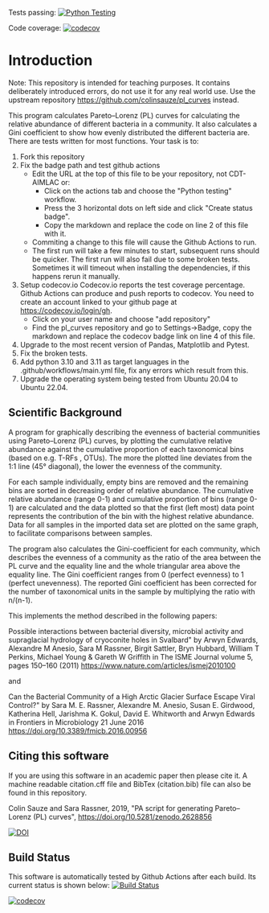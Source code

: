 Tests passing:
[![Python Testing](https://github.com/CDT-AIMLAC/pl_curves/actions/workflows/main.yml/badge.svg)](https://github.com/CDT-AIMLAC/pl_curves/actions/workflows/main.yml)

Code coverage: 
[![codecov](https://codecov.io/gh/CDT-AIMLAC/pl_curves/branch/master/graph/badge.svg)](https://codecov.io/gh/CDT-AIMLAC/pl_curves)

# Introduction

Note: This repository is intended for teaching purposes. It contains deliberately introduced errors, do not use it for any real world use. Use the upstream repository https://github.com/colinsauze/pl_curves instead.

This program calculates Pareto–Lorenz (PL) curves for calculating the relative abundance of different bacteria in a community. It also calculates a Gini coefficient to show how evenly distributed the different bacteria are. There are tests written for most functions. Your task is to:

1. Fork this repository
2. Fix the badge path and test github actions
    * Edit the URL at the top of this file to be your repository, not CDT-AIMLAC or:
      * Click on the actions tab and choose the "Python testing" workflow.
      * Press the 3 horizontal dots on left side and click "Create status badge".
      * Copy the markdown and replace the code on line 2 of this file with it.
    * Commiting a change to this file will cause the Github Actions to run.
    * The first run will take a few minutes to start, subsequent runs should be quicker. The first run will also fail due to some broken tests. Sometimes it will timeout when installing the dependencies, if this happens rerun it manually.
3. Setup codecov.io
   Codecov.io reports the test coverage percentage. Github Actions can produce and push reports to codecov. You need to create an account linked to your github page at https://codecov.io/login/gh.
   * Click on your user name and choose "add repository"
   * Find the pl_curves repository and go to Settings->Badge, copy the markdown and replace the codecov badge link on line 4 of this file.
4. Upgrade to the most recent version of Pandas, Matplotlib and Pytest.
5. Fix the broken tests.
6. Add python 3.10 and 3.11 as target languages in the .github/workflows/main.yml file, fix any errors which result from this.
7. Upgrade the operating system being tested from Ubuntu 20.04 to Ubuntu 22.04.

## Scientific Background

A program for graphically describing the evenness of bacterial communities using
 Pareto–Lorenz (PL) curves, by plotting the cumulative relative abundance
against the cumulative proportion of each taxonomical bins (based on e.g. T-RFs
, OTUs). The more the plotted line deviates from the 1:1 line (45° diagonal),
the lower the evenness of the community.

For each sample individually, empty bins are removed and the remaining bins are
 sorted in decreasing order of relative abundance. The cumulative relative
abundance (range 0-1) and cumulative proportion of bins (range 0-1) are
calculated and the data plotted so that the first (left most) data point
represents the contribution of the bin with the highest relative abundance.
Data for all samples in the imported data set are plotted on the same graph,
to facilitate comparisons between samples.

The program also calculates the Gini-coefficient for each community, which
describes the evenness of a community as the ratio of the area between the PL
curve and the equality line and the whole triangular area above the equality
line. The Gini coefficient ranges from 0 (perfect evenness) to 1 (perfect
unevenness). The reported Gini coefficient has been corrected for the number
of taxonomical units in the sample by multiplying the ratio with n/(n-1).

This implements the method described in the following papers:


Possible interactions between bacterial diversity, microbial activity and
supraglacial hydrology of cryoconite holes in Svalbard" by Arwyn Edwards,
Alexandre M Anesio, Sara M Rassner, Birgit Sattler, Bryn Hubbard, William T
Perkins, Michael Young & Gareth W Griffith in The ISME Journal volume 5,
pages 150–160 (2011)
https://www.nature.com/articles/ismej2010100

and

Can the Bacterial Community of a
High Arctic Glacier Surface Escape Viral Control?" by Sara M. E. Rassner,
Alexandre M. Anesio, Susan E. Girdwood, Katherina Hell, Jarishma K. Gokul,
David E. Whitworth and Arwyn Edwards in Frontiers in Microbiology 21 June 2016
https://doi.org/10.3389/fmicb.2016.00956

## Citing this software

If you are using this software in an academic paper then please cite it. A machine readable citation.cff file and BibTex (citation.bib) file can also be found in this repository.

Colin Sauze and Sara Rassner, 2019, "PA script for generating Pareto–Lorenz (PL) curves", https://doi.org/10.5281/zenodo.2628856

[![DOI](https://zenodo.org/badge/DOI/10.5281/zenodo.2628856.svg)](https://zenodo.org/badge/DOI/10.5281/zenodo.2628856)


## Build Status

This software is automatically tested by Github Actions after each build. Its current status is shown below:
[![Build Status](https://github.com/colinsauze/pl_curves/actions/workflows/main.yml/badge.svg)](https://github.com/colinsauze/pl_curves/actions/workflows/main.yml)

[![codecov](https://codecov.io/gh/colinsauze/pl_curves/branch/master/graph/badge.svg)](https://codecov.io/gh/colinsauze/pl_curves)
